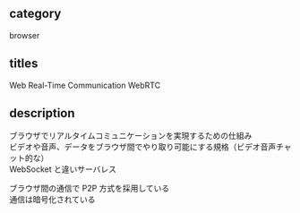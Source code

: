 ## category

browser

## titles

Web Real-Time Communication
WebRTC

## description

ブラウザでリアルタイムコミュニケーションを実現するための仕組み  
ビデオや音声、データをブラウザ間でやり取り可能にする規格（ビデオ音声チャット的な）  
WebSocket と違いサーバレス

ブラウザ間の通信で P2P 方式を採用している  
通信は暗号化されている
